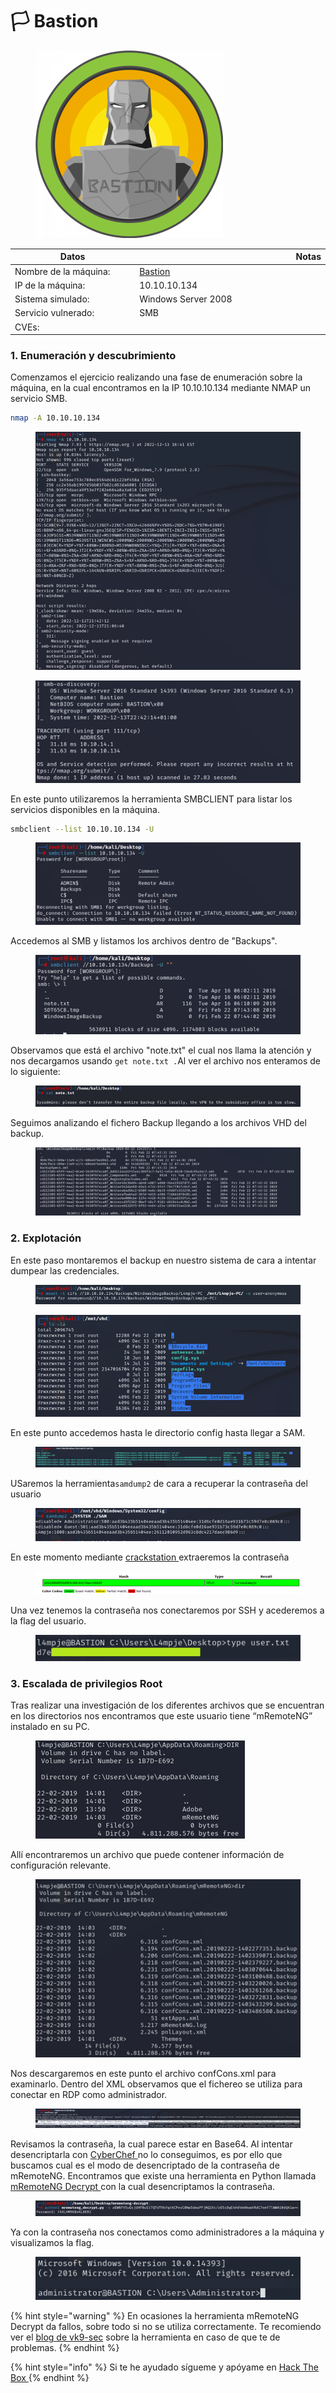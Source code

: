 # 🏳 Bastion



<figure><img src="../../../../.gitbook/assets/htb_bastion_logo.png" alt=""><figcaption></figcaption></figure>

<table><thead><tr><th width="227">Datos</th><th width="288.3333333333333"> </th><th>Notas</th></tr></thead><tbody><tr><td>Nombre de la máquina: </td><td><a href="https://app.hackthebox.com/machines/186">Bastion</a></td><td></td></tr><tr><td>IP de la máquina:</td><td>10.10.10.134</td><td></td></tr><tr><td>Sistema simulado: </td><td>Windows Server 2008</td><td></td></tr><tr><td>Servicio vulnerado: </td><td>SMB</td><td></td></tr><tr><td>CVEs:</td><td></td><td></td></tr></tbody></table>

### 1. Enumeración y descubrimiento

Comenzamos el ejercicio realizando una fase de enumeración sobre la máquina, en la cual encontramos en la IP 10.10.10.134 mediante NMAP un servicio SMB.&#x20;

```bash
nmap -A 10.10.10.134
```

<figure><img src="../../../../.gitbook/assets/Imagen1.png" alt=""><figcaption></figcaption></figure>

<figure><img src="../../../../.gitbook/assets/Imagen2.png" alt=""><figcaption></figcaption></figure>

En este punto utilizaremos la herramienta SMBCLIENT para listar los servicios disponibles en la máquina.

```bash
smbclient --list 10.10.10.134 -U
```

<figure><img src="../../../../.gitbook/assets/Imagen3.png" alt=""><figcaption></figcaption></figure>

Accedemos al SMB y listamos los archivos dentro de "Backups".

<figure><img src="../../../../.gitbook/assets/Imagen4.png" alt=""><figcaption></figcaption></figure>

Observamos que está el archivo "note.txt" el cual nos llama la atención y nos decargamos usando `get note.txt .`Al ver el archivo nos enteramos de lo siguiente:

<figure><img src="../../../../.gitbook/assets/Imagen5.png" alt=""><figcaption></figcaption></figure>

Seguimos analizando el fichero Backup llegando a los archivos VHD del backup.&#x20;

<figure><img src="../../../../.gitbook/assets/Imagen6.png" alt=""><figcaption></figcaption></figure>

### 2. Explotación

En este paso montaremos el backup en nuestro sistema de cara a intentar dumpear las credenciales.&#x20;

<figure><img src="../../../../.gitbook/assets/Imagen7.png" alt=""><figcaption></figcaption></figure>

<figure><img src="../../../../.gitbook/assets/Imagen8.png" alt=""><figcaption></figcaption></figure>

En este punto accedemos hasta le directorio config hasta llegar a SAM.

<figure><img src="../../../../.gitbook/assets/Imagen9.png" alt=""><figcaption></figcaption></figure>

USaremos la herramienta`samdump2` de cara a recuperar la contraseña del usuario

<figure><img src="../../../../.gitbook/assets/Imagen10.png" alt=""><figcaption></figcaption></figure>

En este momento mediante [crackstation ](https://crackstation.net/)extraeremos la contraseña

<figure><img src="../../../../.gitbook/assets/Imagen11.png" alt=""><figcaption></figcaption></figure>

Una vez tenemos la contraseña nos conectaremos por SSH y acederemos a la flag del usuario.

<figure><img src="../../../../.gitbook/assets/Imagen12.png" alt=""><figcaption></figcaption></figure>

### 3. Escalada de privilegios Root

Tras realizar una investigación de los diferentes archivos que se encuentran en los directorios nos encontramos que este usuario tiene “mRemoteNG” instalado en su PC.

<figure><img src="../../../../.gitbook/assets/Imagen13.png" alt=""><figcaption></figcaption></figure>

Allí encontraremos un archivo que puede contener información de configuración relevante.

<figure><img src="../../../../.gitbook/assets/Imagen14.png" alt=""><figcaption></figcaption></figure>

Nos descargaremos en este punto el archivo confCons.xml para examinarlo. Dentro del XML observamos que el fichereo se utiliza para conectar en RDP como administrador.&#x20;

<figure><img src="../../../../.gitbook/assets/Imagen15.png" alt=""><figcaption></figcaption></figure>

Revisamos la contraseña, la cual parece estar en Base64. Al intentar desencriptarla con [CyberChef ](https://gchq.github.io/CyberChef/)no lo conseguimos, es por ello que buscamos cual es el modo de desencriptado de la contraseña de mRemoteNG. Encontramos que existe una herramienta en Python llamada [mRemoteNG Decrypt ](https://github.com/kmahyyg/mremoteng-decrypt)con la cual desencriptamos la contraseña.

<figure><img src="../../../../.gitbook/assets/Imagen16.png" alt=""><figcaption></figcaption></figure>

Ya con la contraseña nos conectamos como administradores a la máquina y visualizamos la flag.&#x20;

<figure><img src="../../../../.gitbook/assets/Imagen17.png" alt=""><figcaption></figcaption></figure>

{% hint style="warning" %}
En ocasiones la herramienta mRemoteNG Decrypt da fallos, sobre todo si no se utiliza correctamente. Te recomiendo ver el [blog de vk9-sec](https://vk9-sec.com/exploiting-mremoteng/) sobre la herramienta en caso de que te de problemas.
{% endhint %}

{% hint style="info" %}
Si te he ayudado sígueme y apóyame en [Hack The Box ](https://app.hackthebox.com/profile/819073)
{% endhint %}
